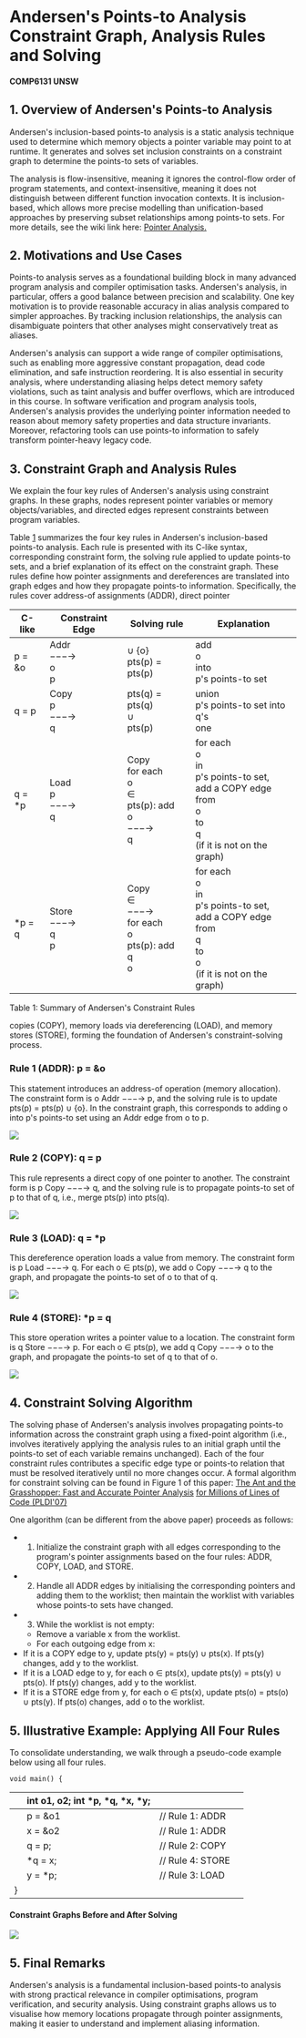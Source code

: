 # Andersen's Points-to Analysis Constraint Graph, Analysis Rules and Solving

#### COMP6131 UNSW

## 1. Overview of Andersen's Points-to Analysis

Andersen's inclusion-based points-to analysis is a static analysis technique used to determine which memory objects a pointer variable may point to at runtime. It generates and solves set inclusion constraints on a constraint graph to determine the points-to sets of variables.

The analysis is flow-insensitive, meaning it ignores the control-flow order of program statements, and context-insensitive, meaning it does not distinguish between different function invocation contexts. It is inclusion-based, which allows more precise modelling than unification-based approaches by preserving subset relationships among points-to sets. For more details, see the wiki link here: [Pointer Analysis.](https://en.wikipedia.org/wiki/Pointer_analysis)

## 2. Motivations and Use Cases

Points-to analysis serves as a foundational building block in many advanced program analysis and compiler optimisation tasks. Andersen's analysis, in particular, offers a good balance between precision and scalability. One key motivation is to provide reasonable accuracy in alias analysis compared to simpler approaches. By tracking inclusion relationships, the analysis can disambiguate pointers that other analyses might conservatively treat as aliases.

Andersen's analysis can support a wide range of compiler optimisations, such as enabling more aggressive constant propagation, dead code elimination, and safe instruction reordering. It is also essential in security analysis, where understanding aliasing helps detect memory safety violations, such as taint analysis and buffer overflows, which are introduced in this course. In software verification and program analysis tools, Andersen's analysis provides the underlying pointer information needed to reason about memory safety properties and data structure invariants. Moreover, refactoring tools can use points-to information to safely transform pointer-heavy legacy code.

## 3. Constraint Graph and Analysis Rules

We explain the four key rules of Andersen's analysis using constraint graphs. In these graphs, nodes represent pointer variables or memory objects/variables, and directed edges represent constraints between program variables.

Table [1](#page-1-0) summarizes the four key rules in Andersen's inclusion-based points-to analysis. Each rule is presented with its C-like syntax, corresponding constraint form, the solving rule applied to update points-to sets, and a brief explanation of its effect on the constraint graph. These rules define how pointer assignments and dereferences are translated into graph edges and how they propagate points-to information. Specifically, the rules cover address-of assignments (ADDR), direct pointer

<span id="page-1-0"></span>

| C-like | Constraint Edge         | Solving rule                                                | Explanation                                                                                                      |
|--------|-------------------------|-------------------------------------------------------------|------------------------------------------------------------------------------------------------------------------|
| p = &o | Addr<br>−−−→<br>o<br>p  | ∪ {o}<br>pts(p) = pts(p)                                    | add<br>o<br>into<br>p's points-to set                                                                            |
| q = p  | Copy<br>p<br>−−−→<br>q  | pts(q) = pts(q)<br>∪<br>pts(p)                              | union<br>p's points-to set into<br>q's<br>one                                                                    |
| q = *p | Load<br>p<br>−−−→<br>q  | Copy<br>for each<br>o<br>∈<br>pts(p): add<br>o<br>−−−→<br>q | for each<br>o<br>in<br>p's points-to set,<br>add a COPY edge from<br>o<br>to<br>q<br>(if it is not on the graph) |
| *p = q | Store<br>−−−→<br>q<br>p | Copy<br>∈<br>−−−→<br>for each<br>o<br>pts(p): add<br>q<br>o | for each<br>o<br>in<br>p's points-to set,<br>add a COPY edge from<br>q<br>to<br>o<br>(if it is not on the graph) |

Table 1: Summary of Andersen's Constraint Rules

copies (COPY), memory loads via dereferencing (LOAD), and memory stores (STORE), forming the foundation of Andersen's constraint-solving process.

### Rule 1 (ADDR): p = &o

This statement introduces an address-of operation (memory allocation). The constraint form is o Addr −−−→ p, and the solving rule is to update pts(p) = pts(p) ∪ {o}. In the constraint graph, this corresponds to adding o into p's points-to set using an Addr edge from o to p.

![](http://localhost:8000/api/lessons/Week_2/files/1.lab-andersen/images/_page_1_Figure_5.jpeg)

### Rule 2 (COPY): q = p

This rule represents a direct copy of one pointer to another. The constraint form is p Copy −−−→ q, and the solving rule is to propagate points-to set of p to that of q, i.e., merge pts(p) into pts(q).

![](http://localhost:8000/api/lessons/Week_2/files/1.lab-andersen/images/_page_1_Figure_8.jpeg)

### Rule 3 (LOAD): q = \*p

This dereference operation loads a value from memory. The constraint form is p Load −−−→ q. For each o ∈ pts(p), we add o Copy −−−→ q to the graph, and propagate the points-to set of o to that of q.

![](http://localhost:8000/api/lessons/Week_2/files/1.lab-andersen/images/_page_2_Figure_0.jpeg)

### Rule 4 (STORE): \*p = q

This store operation writes a pointer value to a location. The constraint form is q Store −−−→ p. For each o ∈ pts(p), we add q Copy −−−→ o to the graph, and propagate the points-to set of q to that of o.

![](http://localhost:8000/api/lessons/Week_2/files/1.lab-andersen/images/_page_2_Figure_3.jpeg)

## 4. Constraint Solving Algorithm

The solving phase of Andersen's analysis involves propagating points-to information across the constraint graph using a fixed-point algorithm (i.e., involves iteratively applying the analysis rules to an initial graph until the points-to set of each variable remains unchanged). Each of the four constraint rules contributes a specific edge type or points-to relation that must be resolved iteratively until no more changes occur. A formal algorithm for constraint solving can be found in Figure 1 of this paper: [The Ant and the Grasshopper: Fast and Accurate Pointer Analysis](https://www.cs.utexas.edu/~lin/papers/pldi07.pdf) [for Millions of Lines of Code \(PLDI'07\)](https://www.cs.utexas.edu/~lin/papers/pldi07.pdf)

One algorithm (can be different from the above paper) proceeds as follows:

- 1. Initialize the constraint graph with all edges corresponding to the program's pointer assignments based on the four rules: ADDR, COPY, LOAD, and STORE.
- 2. Handle all ADDR edges by initialising the corresponding pointers and adding them to the worklist; then maintain the worklist with variables whose points-to sets have changed.
- 3. While the worklist is not empty:
	- Remove a variable x from the worklist.
	- For each outgoing edge from x:
- If it is a COPY edge to y, update pts(y) = pts(y) ∪ pts(x). If pts(y) changes, add y to the worklist.
- If it is a LOAD edge to y, for each o ∈ pts(x), update pts(y) = pts(y) ∪ pts(o). If pts(y) changes, add y to the worklist.
- If it is a STORE edge from y, for each o ∈ pts(x), update pts(o) = pts(o) ∪ pts(y). If pts(o) changes, add o to the worklist.

## 5. Illustrative Example: Applying All Four Rules

To consolidate understanding, we walk through a pseudo-code example below using all four rules.

```
void main() {
```

|   | int o1, o2; int *p, *q, *x, *y; |                  |  |
|---|---------------------------------|------------------|--|
|   | p = &o1                         | // Rule 1: ADDR  |  |
|   | x = &o2                         | // Rule 1: ADDR  |  |
|   | q = p;                          | // Rule 2: COPY  |  |
|   | *q = x;                         | // Rule 4: STORE |  |
|   | y = *p;                         | // Rule 3: LOAD  |  |
| } |                                 |                  |  |

#### Constraint Graphs Before and After Solving

![](http://localhost:8000/api/lessons/Week_2/files/1.lab-andersen/images/_page_3_Figure_8.jpeg)

## 5. Final Remarks

Andersen's analysis is a fundamental inclusion-based points-to analysis with strong practical relevance in compiler optimisations, program verification, and security analysis. Using constraint graphs allows us to visualise how memory locations propagate through pointer assignments, making it easier to understand and implement aliasing information.